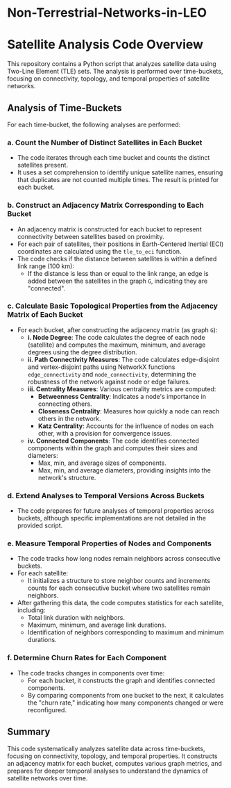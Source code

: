 # Non-Terrestrial-Networks-in-LEO


# Satellite Analysis Code Overview

This repository contains a Python script that analyzes satellite data using Two-Line Element (TLE) sets. The analysis is performed over time-buckets, focusing on connectivity, topology, and temporal properties of satellite networks.

## Analysis of Time-Buckets

For each time-bucket, the following analyses are performed:

### a. Count the Number of Distinct Satellites in Each Bucket
- The code iterates through each time bucket and counts the distinct satellites present. 
- It uses a set comprehension to identify unique satellite names, ensuring that duplicates are not counted multiple times. The result is printed for each bucket.

### b. Construct an Adjacency Matrix Corresponding to Each Bucket
- An adjacency matrix is constructed for each bucket to represent connectivity between satellites based on proximity.
- For each pair of satellites, their positions in Earth-Centered Inertial (ECI) coordinates are calculated using the `tle_to_eci` function.
- The code checks if the distance between satellites is within a defined link range (100 km):
  - If the distance is less than or equal to the link range, an edge is added between the satellites in the graph `G`, indicating they are "connected".

### c. Calculate Basic Topological Properties from the Adjacency Matrix of Each Bucket
- For each bucket, after constructing the adjacency matrix (as graph `G`):
  - **i. Node Degree**: The code calculates the degree of each node (satellite) and computes the maximum, minimum, and average degrees using the degree distribution.
  - **ii. Path Connectivity Measures**: The code calculates edge-disjoint and vertex-disjoint paths using NetworkX functions `edge_connectivity` and `node_connectivity`, determining the robustness of the network against node or edge failures.
  - **iii. Centrality Measures**: Various centrality metrics are computed:
    - **Betweenness Centrality**: Indicates a node's importance in connecting others.
    - **Closeness Centrality**: Measures how quickly a node can reach others in the network.
    - **Katz Centrality**: Accounts for the influence of nodes on each other, with a provision for convergence issues.
  - **iv. Connected Components**: The code identifies connected components within the graph and computes their sizes and diameters:
    - Max, min, and average sizes of components.
    - Max, min, and average diameters, providing insights into the network's structure.

### d. Extend Analyses to Temporal Versions Across Buckets
- The code prepares for future analyses of temporal properties across buckets, although specific implementations are not detailed in the provided script.

### e. Measure Temporal Properties of Nodes and Components
- The code tracks how long nodes remain neighbors across consecutive buckets. 
- For each satellite:
  - It initializes a structure to store neighbor counts and increments counts for each consecutive bucket where two satellites remain neighbors.
- After gathering this data, the code computes statistics for each satellite, including:
  - Total link duration with neighbors.
  - Maximum, minimum, and average link durations.
  - Identification of neighbors corresponding to maximum and minimum durations.

### f. Determine Churn Rates for Each Component
- The code tracks changes in components over time:
  - For each bucket, it constructs the graph and identifies connected components.
  - By comparing components from one bucket to the next, it calculates the "churn rate," indicating how many components changed or were reconfigured.

## Summary
This code systematically analyzes satellite data across time-buckets, focusing on connectivity, topology, and temporal properties. It constructs an adjacency matrix for each bucket, computes various graph metrics, and prepares for deeper temporal analyses to understand the dynamics of satellite networks over time.
